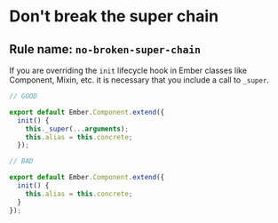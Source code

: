 # Don't break the super chain

## Rule name: `no-broken-super-chain`

If you are overriding the `init` lifecycle hook in Ember classes like Component, Mixin, etc. it is necessary that you include a call to `_super`.

```javascript
// GOOD

export default Ember.Component.extend({
  init() {
    this._super(...arguments);
    this.alias = this.concrete;
  });
```

```javascript
// BAD

export default Ember.Component.extend({
  init() {
    this.alias = this.concrete;
  }
});
```